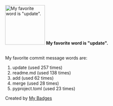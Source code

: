 <img src="https://my-badges.github.io/my-badges/favorite-word.png" alt="My favorite word is &quot;update&quot;." title="My favorite word is &quot;update&quot;." width="128">
<strong>My favorite word is &quot;update&quot;.</strong>
<br><br>

My favorite commit message words are:

1. update (used 257 times)
2. readme.md (used 138 times)
3. add (used 62 times)
4. merge (used 28 times)
5. pyproject.toml (used 23 times)


Created by <a href="https://github.com/my-badges/my-badges">My Badges</a>